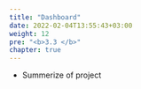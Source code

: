 ```yaml
---
title: "Dashboard"
date: 2022-02-04T13:55:43+03:00
weight: 12
pre: "<b>3.3 </b>"
chapter: true
---
```








-   Summerize of project
